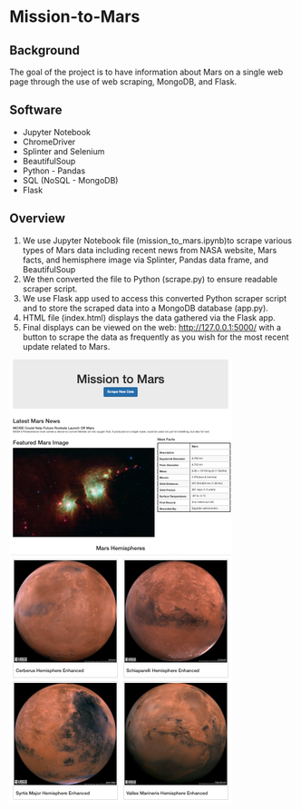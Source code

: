 # Mission-to-Mars

## Background
The goal of the project is to have information about Mars on a single web page through the use of web scraping, MongoDB, and Flask.

## Software
* Jupyter Notebook
* ChromeDriver
* Splinter and Selenium
* BeautifulSoup
* Python - Pandas
* SQL (NoSQL - MongoDB)
* Flask

## Overview
1. We use Jupyter Notebook file (mission_to_mars.ipynb)to scrape various types of Mars data including recent news from NASA website, Mars facts, and hemisphere image via Splinter, Pandas data frame, and BeautifulSoup
2. We then converted the file to Python (scrape.py) to ensure readable scraper script.
3. We use Flask app used to access this converted Python scraper script and to store the scraped data into a MongoDB database (app.py).
4. HTML file (index.html) displays the data gathered via the Flask app.
5. Final displays can be viewed on the web: http://127.0.0.1:5000/ with a button to scrape the data as frequently as you wish for the most recent update related to Mars.

![webpage](templates/webpage.png)
